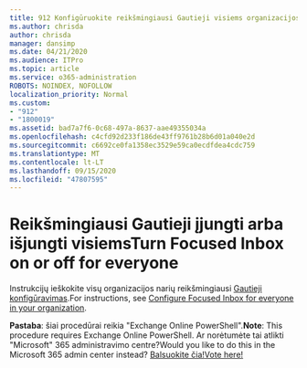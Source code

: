 ```yaml
---
title: 912 Konfigūruokite reikšmingiausi Gautieji visiems organizacijos nariams
ms.author: chrisda
author: chrisda
manager: dansimp
ms.date: 04/21/2020
ms.audience: ITPro
ms.topic: article
ms.service: o365-administration
ROBOTS: NOINDEX, NOFOLLOW
localization_priority: Normal
ms.custom:
- "912"
- "1800019"
ms.assetid: bad7a7f6-0c68-497a-8637-aae49355034a
ms.openlocfilehash: c4cfd92d233f186de43ff9761b28b6d01a040e2d
ms.sourcegitcommit: c6692ce0fa1358ec3529e59ca0ecdfdea4cdc759
ms.translationtype: MT
ms.contentlocale: lt-LT
ms.lasthandoff: 09/15/2020
ms.locfileid: "47807595"
---
```

# <a name="turn-focused-inbox-on-or-off-for-everyone"></a><span data-ttu-id="e97f0-102">Reikšmingiausi Gautieji įjungti arba išjungti visiems</span><span class="sxs-lookup"><span data-stu-id="e97f0-102">Turn Focused Inbox on or off for everyone</span></span>

<span data-ttu-id="e97f0-103">Instrukcijų ieškokite visų organizacijos narių reikšmingiausi [Gautieji konfigūravimas](https://docs.microsoft.com/microsoft-365/admin/setup/configure-focused-inbox).</span><span class="sxs-lookup"><span data-stu-id="e97f0-103">For instructions, see [Configure Focused Inbox for everyone in your organization](https://docs.microsoft.com/microsoft-365/admin/setup/configure-focused-inbox).</span></span>

<span data-ttu-id="e97f0-104">**Pastaba**: šiai procedūrai reikia "Exchange Online PowerShell".</span><span class="sxs-lookup"><span data-stu-id="e97f0-104">**Note**: This procedure requires Exchange Online PowerShell.</span></span> <span data-ttu-id="e97f0-105">Ar norėtumėte tai atlikti "Microsoft" 365 administravimo centre?</span><span class="sxs-lookup"><span data-stu-id="e97f0-105">Would you like to do this in the Microsoft 365 admin center instead?</span></span> [<span data-ttu-id="e97f0-106">Balsuokite čia!</span><span class="sxs-lookup"><span data-stu-id="e97f0-106">Vote here!</span></span>](https://go.microsoft.com/fwlink/p/?linkid=862489)
